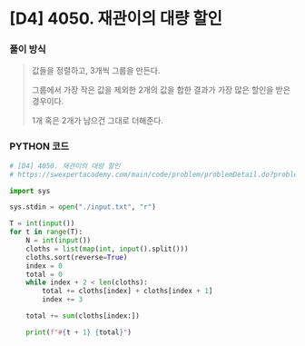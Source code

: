 # [D4] 4050. 재관이의 대량 할인

### 풀이 방식

> 값들을 정렬하고, 3개씩 그룹을 만든다.
>
> 그룹에서 가장 작은 값을 제외한 2개의 값을 합한 결과가 가장 많은 할인을 받은 경우이다.
>
> 1개 혹은 2개가 남으건 그대로 더해준다.

### PYTHON 코드

```python
# [D4] 4050. 재관이의 대량 할인
# https://swexpertacademy.com/main/code/problem/problemDetail.do?problemLevel=4&contestProbId=AWz50CHK8DgDFARQ&categoryId=AWz50CHK8DgDFARQ&categoryType=CODE&problemTitle=&orderBy=PASS_RATE&selectCodeLang=ALL&select-1=4&pageSize=10&pageIndex=4

import sys

sys.stdin = open("./input.txt", "r")

T = int(input())
for t in range(T):
    N = int(input())
    cloths = list(map(int, input().split()))
    cloths.sort(reverse=True)
    index = 0
    total = 0
    while index + 2 < len(cloths):
        total += cloths[index] + cloths[index + 1]
        index += 3

    total += sum(cloths[index:])

    print(f"#{t + 1} {total}")

```

